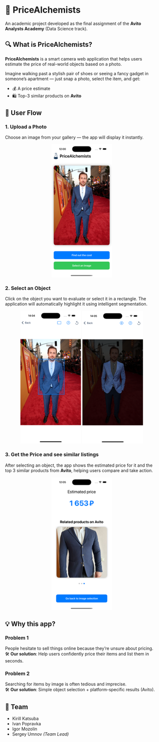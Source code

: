 # 📸 PriceAlchemists

An academic project developed as the final assignment of the **Avito Analysts Academy** (Data Science track).

## 🔍 What is PriceAlchemists?

**PriceAlchemists** is a smart camera web application that helps users estimate the price of real-world objects based on a photo.

Imagine walking past a stylish pair of shoes or seeing a fancy gadget in someone’s apartment — just snap a photo, select the item, and get:

- 💰 A price estimate
- 🛍 Top-3 similar products on **Avito**

## 🎯 User Flow

### 1. Upload a Photo  
Choose an image from your gallery — the app will display it instantly.

<p align="center">
  <img src="doc/img/upload_screen.png" alt="Upload image screen" width="200"/>
</p>


### 2. Select an Object  
Click on the object you want to evaluate or select it in a rectangle. The application will automatically highlight it using intelligent segmentation.

<p align="center">
  <img src="doc/img/select_jacket_rectangle.png" alt="Object selection - jacket" width="200"/>
  <img src="doc/img/select_jacket_mask.png" alt="Object selection - mask of jacket" width="200"/>
</p>


### 3. Get the Price and see similar listings
After selecting an object, the app shows the estimated price for it and the top 3 similar products from **Avito**, helping users compare and take action.

<p align="center">
  <img src="doc/img/result_jacket.png" alt="Jacket result" width="200"/>
</p>


## 💡 Why this app?

### Problem 1  
People hesitate to sell things online because they’re unsure about pricing.  
🛠 **Our solution**: Help users confidently price their items and list them in seconds.

### Problem 2  
Searching for items by image is often tedious and imprecise.  
🛠 **Our solution**: Simple object selection + platform-specific results (Avito).


## 👥 Team

- Kirill Katsuba  
- Ivan Popravka  
- Igor Mozolin  
- Sergey Umnov _(Team Lead)_

